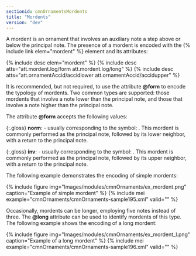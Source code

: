 ```yaml
---
sectionid: cmnOrnamentsMordents
title: "Mordents"
version: "dev"
---
```


A mordent is an ornament that involves an auxiliary note a step above or below the principal note. The presence of a mordent is encoded with the {% include link elem="mordent" %} element and its attributes:

  
{% include desc elem="mordent" %} 
{% include desc atts="att.mordent.log/form att.mordent.log/long" %} 
{% include desc atts="att.ornamentAccid/accidlower att.ornamentAccid/accidupper" %} 
 

It is recommended, but not required, to use the attribute **@form** to encode the typology of mordents. Two common types are supported: those mordents that involve a note lower than the principal note, and those that involve a note higher than the principal note.

The attribute **@form** accepts the following values:

{:.gloss}
**norm**:  - usually corresponding to the symbol: . This mordent is
        commonly performed as the principal note, followed by its lower neighbor, with a return to
        the principal note.

{:.gloss}
**inv**:  - usually corresponding to the symbol: . This mordent is
        commonly performed as the principal note, followed by its upper neighbor, with a return to
        the principal note.


The following example demonstrates the encoding of simple mordents:

{% include figure img="Images/modules/cmnOrnaments/ex_mordent.png" caption="Example of simple mordent" %}
{% include mei example="cmnOrnaments/cmnOrnaments-sample195.xml" valid="" %}
    
Occasionally, mordents can be longer, employing five notes instead of three. The **@long** attribute can be used to identify mordents of this type. The following example shows the encoding of a long mordent:

{% include figure img="Images/modules/cmnOrnaments/ex_mordent_l.png" caption="Example of a long mordent" %}
{% include mei example="cmnOrnaments/cmnOrnaments-sample196.xml" valid="" %}
    